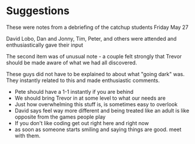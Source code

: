 # Suggestions

These were notes from a debriefing of the catchup students Friday May 27

David Lobo, Dan and Jonny, Tim, Peter, and others were attended and enthusiastically gave their input

The second item was of unusual note - a couple felt strongly that Trevor should be made aware of what we had all discovered.

These guys did not have to be explained to about what "going dark" was. They instantly related to this and made enthusiastic comments.

  - Pete should have a 1-1 instantly if you are behind
  - We should bring Trevor in at some level to what our needs are
  - Just how overwhelming this stuff is, is sometimes easy to overlook
  - David says feel way more different and being treated like an adult is like opposite from the games people play
  - If you don't like coding get out right here and right now
  - as soon as someone starts smiling and saying things are good. meet with them.